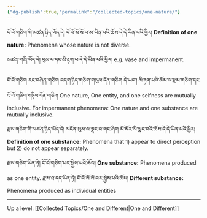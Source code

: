 ```yaml
---
{"dg-publish":true,"permalink":"/collected-topics/one-nature/"}
---
```


ངོ་བོ་གཅིག་གི་མཚན་ཉིད་ཡོད་དེ། ངོ་བོ་སོ་སོ་བ་མ་ཡིན་པའི་ཆོས་དེ་དེ་ཡིན་པའི་ཕྱིར།
**Definition of one nature:** Phenomena whose nature is not diverse.

མཚན་གཞི་ཡོད་དེ། བུམ་པ་དང་མི་རྟག་པ་དེ་དེ་ཡིན་པའི་ཕྱིར།
e.g. vase and impermanent.

ངོ་བོ་གཅིག རང་བཞིན་གཅིག བདག་ཉིད་གཅིག་གསུམ་དོན་གཅིག
དེ་ཡང་། མི་རྟག་པའི་ཆོས་ལ་རྫས་གཅིག་དང་ངོ་བོ་གཅིག་གཉིས་དོན་གཅིག
One nature, One entity, and one selfness are mutually inclusive.
For impermanent phenomena: One nature and one substance are mutually inclusive.

རྫས་གཅིག་གི་མཚན་ཉིད་ཡོད་དེ། མངོན་སུམ་ལ་སྣང་བ་གང་ཞིག སོ་སོར་མི་སྣང་བའི་ཆོས་དེ་དེ་ཡིན་པའི་ཕྱིར།
**Definition of one substance:** Phenomena that 1) appear to direct perception but 2) do not appear separately.

རྫས་གཅིག་ཡིན་ཏེ། ངོ་བོ་གཅིག་པར་སྐྱེས་པའི་ཆོས།
**One substance:** Phenomena produced as one entity.
རྫས་ཐ་དད་ཡིན་ཏེ། ངོ་བོ་སོ་སོ་བར་སྐྱེས་པའི་ཆོས།
**Different substance:** Phenomena produced as individual entities


---
Up a level: [[Collected Topics/One and Different\|One and Different]]